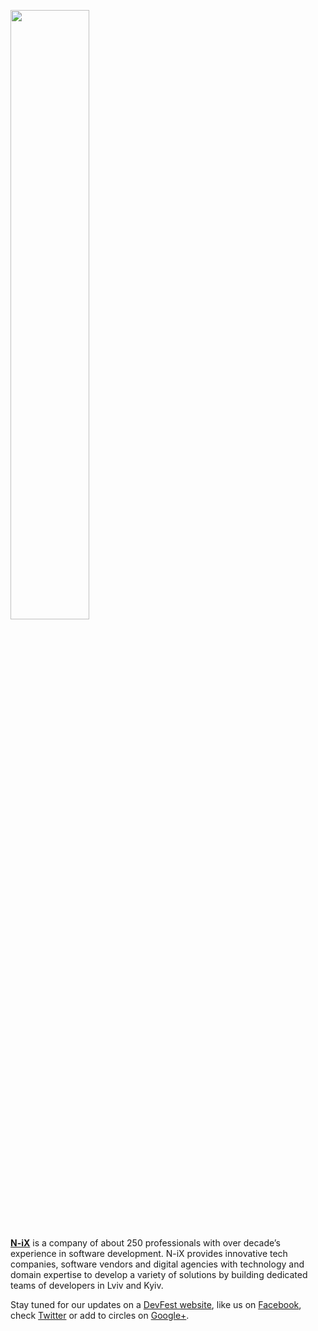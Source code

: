 [<img src="/2015/images/posts/n-ix.jpg" style="width: 50%;"/>](https://www.facebook.com/N.iX.Company)

 **[N-iX](https://www.facebook.com/N.iX.Company)** is a company of about 250 professionals with over decade’s experience in software development. N-iX provides innovative tech companies, software vendors and digital agencies with technology and domain expertise to develop a variety of solutions by building dedicated teams of developers in Lviv and Kyiv.

Stay tuned for our updates on a [DevFest website](http://devfest.gdg.org.ua/), like us on [Facebook](https://facebook.com/GDGLviv), check [Twitter](https://twitter.com/intent/user?screen_name=GDGLviv) or add to circles on [Google+](https://plus.google.com/b/102444623953913144164).
